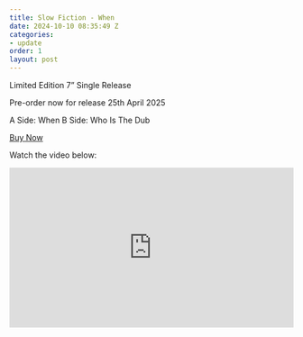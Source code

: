 ```yaml
---
title: Slow Fiction - When
date: 2024-10-10 08:35:49 Z
categories:
- update
order: 1
layout: post
---
```


Limited Edition 7” Single Release

Pre-order now for release 25th April 2025

A Side: When
B Side: Who Is The Dub

<a href="https://speedywunderground.ffm.to/slowfiction-" class="add-cart" >Buy Now</a>

Watch the video below:

<style>.embed-container { position: relative; padding-bottom: 56.25%; height: 0; overflow: hidden; max-width: 100%; } .embed-container iframe, .embed-container object, .embed-container embed { position: absolute; top: 0; left: 0; width: 100%; height: 100%; }</style><div class='embed-container'><iframe src='https://www.youtube.com/embed/OFFsKJsXyXU' frameborder='0' allowfullscreen></iframe></div>
<p> </p>


